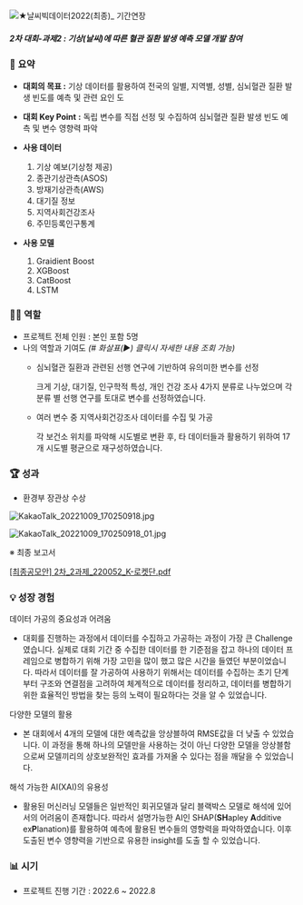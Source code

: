 # 

![★날씨빅데이터2022(최종)_ 기간연장](https://github.com/rldhks0543/weather-data-contest-2022/assets/114603826/c13f0a13-6845-47f7-89c8-a2fe7690b280)
##### 2차 대회-과제2 : 기상(날씨)에 따른 혈관 질환 발생 예측 모델 개발 참여

  
### 📝 **요약**

- **대회의 목표 :** 기상 데이터를 활용하여 전국의 일별, 지역별, 성별, 심뇌혈관 질환 발생 빈도를 예측 및 관련 요인 도
- **대회 Key Point** **:** 독립 변수를 직접 선정 및 수집하여 심뇌혈관 질환 발생 빈도 예측 및 변수 영향력 파악

- **사용 데이터**
    1. 기상 예보(기상청 제공)
    2. 종관기상관측(ASOS)
    3. 방재기상관측(AWS)
    4. 대기질 정보
    5. 지역사회건강조사
    6. 주민등록인구통계
- **사용 모델**
    1. Graidient Boost
    2. XGBoost
    3. CatBoost
    4. LSTM

### 👨‍💼 **역할**

- 프로젝트 전체 인원 : 본인 포함 5명
- 나의 역할과 기여도 *(# 화살표(▶) 클릭시 자세한 내용 조회 가능)*
    - 심뇌혈관 질환과 관련된 선행 연구에 기반하여 유의미한 변수를 선정
        
        크게 기상, 대기질, 인구학적 특성, 개인 건강 조사 4가지 분류로 나누었으며 각 분류 별 선행 연구를 토대로 변수를 선정하였습니다.
        
    - 여러 변수 중 지역사회건강조사 데이터를 수집 및 가공
        
        각 보건소 위치를 파악해 시도별로 변환 후, 타 데이터들과 활용하기 위하여 17개 시도별 평균으로 재구성하였습니다.
        

### 🏆 **성과**

- 환경부 장관상 수상

![KakaoTalk_20221009_170250918.jpg](https://s3-us-west-2.amazonaws.com/secure.notion-static.com/65b6bebb-37ac-477c-8aa3-300a42d180ab/KakaoTalk_20221009_170250918.jpg)

![KakaoTalk_20221009_170250918_01.jpg](https://s3-us-west-2.amazonaws.com/secure.notion-static.com/8a3ab444-8743-49ac-abe0-49a20b7c0de8/KakaoTalk_20221009_170250918_01.jpg)

※ 최종 보고서

[[최종공모안] 2차_2과제_220052_K-로켓단.pdf](https://s3-us-west-2.amazonaws.com/secure.notion-static.com/44fe77f4-b898-450c-9df1-4887b525d465/%EC%B5%9C%EC%A2%85%EA%B3%B5%EB%AA%A8%EC%95%88_2%EC%B0%A8_2%EA%B3%BC%EC%A0%9C_220052_K-%EB%A1%9C%EC%BC%93%EB%8B%A8.pdf)

### 💡 성장 경험

데이터 가공의 중요성과 어려움

- 대회를 진행하는 과정에서 데이터를 수집하고 가공하는 과정이 가장 큰 Challenge 였습니다. 실제로 대회 기간 중 수집한 데이터를 한 기준점을 잡고 하나의 데이터 프레임으로 병합하기 위해 가장 고민을 많이 했고 많은 시간을 들였던 부분이었습니다. 따라서 데이터를 잘 가공하여 사용하기 위해서는 데이터를 수집하는 초기 단계부터 구조와 연결점을 고려하여 체계적으로 데이터를 정리하고, 데이터를 병합하기 위한 효율적인 방법을 찾는 등의 노력이 필요하다는 것을 알 수 있었습니다.

다양한 모델의 활용

- 본 대회에서 4개의 모델에 대한 예측값을 앙상블하여 RMSE값을 더 낮출 수 있었습니다. 이 과정을 통해 하나의 모델만을 사용하는 것이 아닌 다양한 모델을 앙상블함으로써 모델끼리의 상호보완적인 효과를 가져올 수 있다는 점을 깨달을 수 있었습니다.

해석 가능한 AI(XAI)의 유용성

- 활용된 머신러닝 모델들은  일반적인 회귀모델과 달리 블랙박스 모델로 해석에 있어서의 어려움이 존재합니다. 따라서 설명가능한 AI인 SHAP(**SH**apley **A**dditive ex**P**lanation)를 활용하여 예측에 활용된 변수들의 영향력을 파악하였습니다. 이후 도출된 변수 영향력을 기반으로 유용한 insight를 도출 할 수 있었습니다.

### 📊 **시기**

- 프로젝트 진행 기간 : 2022.6 ~ 2022.8
